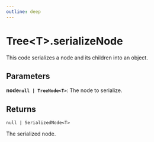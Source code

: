 ```yaml
---
outline: deep
---
```


# **Tree&lt;T&gt;.serializeNode**

This code serializes a node and its children into an object.

## ****Parameters****

**node`null | TreeNode<T>`**: The node to serialize.

## ****Returns****

`null | SerializedNode<T>`

The serialized node.

